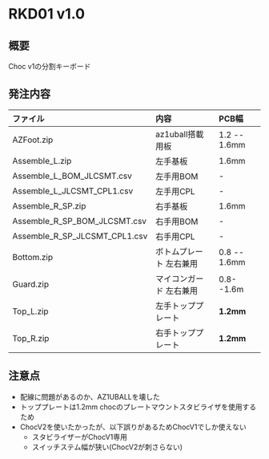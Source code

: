 # RKD01 v1.0

## 概要

Choc v1の分割キーボード

## 発注内容

ファイル|内容|PCB幅
:--|:--|:--
AZFoot.zip|az1uball搭載用板|1.2 -- 1.6mm
Assemble\_L.zip|左手基板|1.6mm
Assemble\_L\_BOM\_JLCSMT.csv|左手用BOM|-
Assemble\_L\_JLCSMT\_CPL1.csv|左手用CPL|-
Assemble\_R\_SP.zip|右手基板|1.6mm
Assemble\_R\_SP\_BOM\_JLCSMT.csv|右手用BOM|-
Assemble\_R\_SP\_JLCSMT\_CPL1.csv|右手用CPL|-
Bottom.zip|ボトムプレート 左右兼用|0.8 -- 1.6mm
Guard.zip|マイコンガード 左右兼用|0.8--1.6m
Top\_L.zip|左手トッププレート|**1.2mm**
Top\_R.zip|右手トッププレート|**1.2mm**

## 注意点

* 配線に問題があるのか、AZ1UBALLを壊した
* トッププレートは1.2mm chocのプレートマウントスタビライザを使用するため
* ChocV2を使いたかったが、以下誤りがあるためChocV1でしか使えない
  * スタビライザーがChocV1専用
  * スイッチステム幅が狭い(ChocV2が刺さらない)
